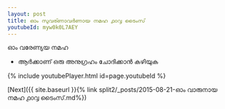 ```yaml
---
layout: post
title: ഓം സുവര്ണാവർണായ നമഹ ൧൦൮ ടൈംസ്
youtubeId: myw0k0L7AEY
---
```

 
 
 ഓം വരേണ്യയ നമഹ 
 
 -  ആർക്കാണ് ഒരു അനുഗ്രഹം ചോദിക്കാൻ കഴിയുക 
 
  
 
  
 
 
 
 
 
 


{% include youtubePlayer.html id=page.youtubeId %}
 
[Next]({{ site.baseurl }}{% link  split2/_posts/2015-08-21-ഓം വാരുനായ നമഹ ൧൦൮ ടൈംസ്.md%})
 
